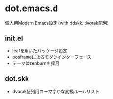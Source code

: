 # dot.emacs.d

個人用Modern Emacs設定 (with ddskk, dvorak配列)

## init.el
- leafを用いたパッケージ設定
- posframeによるモダンインターフェース
- テーマはzenburnを採用

## dot.skk
- dvorak配列用ローマ字かな変換ルールリスト


